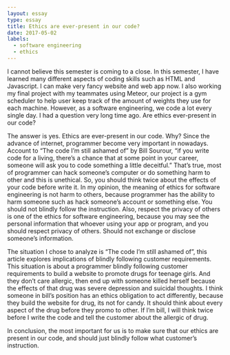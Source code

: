 ```yaml
---
layout: essay
type: essay
title: Ethics are ever-present in our code?
date: 2017-05-02
labels:
  - software engineering
  - ethics
---
```


   I cannot believe this semester is coming to a close. In this semester, I have learned many different aspects of coding 
skills such as HTML and Javascript. I can make very fancy website and web app now. I also working my final project with 
my teammates using Meteor, our project is a gym scheduler to help user keep track of the amount of weights they use for each
machine. However, as a software engineering, we code a lot every single day. I had a question very long time ago. Are ethics
ever-present in our code?

   The answer is yes. Ethics are ever-present in our code. Why? Since the advance of internet, programmer become very important 
in nowadays. Account to “The code I’m still ashamed of” by Bill Sourour, “if you write code for a living, there’s a chance 
that at some point in your career, someone will ask you to code something a little deceitful.” That’s true, most of programmer
can hack someone’s computer or do something harm to other and this is unethical. So, you should think twice about the effects 
of your code before write it. In my opinion, the meaning of ethics for software engineering is not harm to others, because 
programmer has the ability to harm someone such as hack someone’s account or something else. You should not blindly follow the
instruction. Also, respect the privacy of others is one of the ethics for software engineering, because you may see the 
personal information that whoever using your app or program, and you should respect privacy of others. Should not exchange or
disclose someone’s information.

   The situation I chose to analyze is “The code I’m still ashamed of”, this article explores implications of blindly following 
customer requirements. This situation is about a programmer blindly following customer requirements to build a website to 
promote drugs for teenage girls. And they don’t care allergic, then end up with someone killed herself because the effects of
that drug was severe depression and suicidal thoughts. I think someone in bill’s position has an ethics obligation to act 
differently, because they build the website for drug, its not for candy. It should think about every aspect of the drug before
they promo to other. If I’m bill, I will think twice before I write the code and tell the customer about the allergic of drug.

In conclusion, the most important for us is to make sure that our ethics are present in our code, and should just blindly
follow what customer’s instruction.
